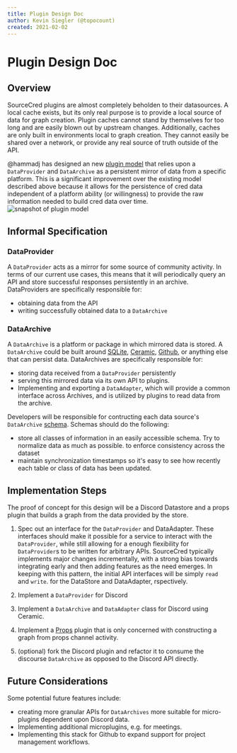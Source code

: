 ```yaml
---
title: Plugin Design Doc
author: Kevin Siegler (@topocount)
created: 2021-02-02
---
```


# Plugin Design Doc

## Overview

SourceCred plugins are almost completely beholden to their datasources.
A local cache exists, but its only real purpose is to provide a local source of data for graph creation.
Plugin caches cannot stand by themselves for too long and are easily blown out by upstream changes.
Additionally, caches are only built in environments local to graph creation.
They cannot easily be shared over a network, or provide any real source of truth outside of the API.

@hammadj has designed an new [plugin model] that relies upon a `DataProvider` and `DataArchive` as a persistent mirror of data from a specific platform.
This is a significant improvement over the existing model described above because it allows for the persistence of cred data independent of a platform ability (or willingness) to provide the raw information needed to build cred data over time.
![snapshot of plugin model]

[plugin model]: https://lucid.app/lucidchart/591bf744-fdbe-4aa2-a0c5-4be90f436a71/view?page=0_0#
[snapshot of plugin model]: https://cdn.discordapp.com/attachments/714955718788382750/806248646625984542/Blank_diagram_-_Page_1.png

## Informal Specification

### DataProvider

A `DataProvider` acts as a mirror for some source of community activity.
In terms of our current use cases, this means that it will periodically query an API and store successful responses persistently in an archive.
DataProviders are specifically responsible for:

- obtaining data from the API
- writing successfully obtained data to a `DataArchive`

### DataArchive

A `DataArchive` is a platform or package in which mirrored data is stored.
A `DataArchive` could be built around [SQLite], [Ceramic], [Github], or anything else that can persist data.
DataArchives are specifically responsible for:

- storing data received from a `DataProvider` persistently
- serving this mirrored data via its own API to plugins.
- Implementing and exporting a `DataAdapter`, which will provide a common interface
  across Archives, and is utilized by plugins to read data from the archive.

Developers will be responsible for contructing each data source's `DataArchive` [schema].
Schemas should do the following:

- store all classes of information in an easily accessible schema. Try to normalize data as much as possible. to enforce consistency across the dataset
- maintain synchronization timestamps so it's easy to see how recently each table or class of data has been updated.

[sqlite]: https://sqlite.org/index.html
[ceramic]: https://developers.ceramic.network
[github]: https://docs.github.com/en
[schema]: https://en.wikipedia.org/wiki/Database_schema

## Implementation Steps

The proof of concept for this design will be a Discord Datastore and a props
plugin that builds a graph from the data provided by the store.

1. Spec out an interface for the `DataProvider` and DataAdapter. These interfaces
   should make it possible for a service to interact with the `DataProvider`, while
   still allowing for a enough flexibility for `DataProvider`s to be written for
   arbitrary APIs.
   SourceCred typically implements major changes incrementally, with a strong bias towards integrating early and then adding features as the need emerges.
   In keeping with this pattern, the initial API interfaces will be simply `read` and `write`. for the DataStore and DataAdapter, rspectively.

2. Implement a `DataProvider` for Discord
3. Implement a `DataArchive` and `DataAdapter` class for Discord using Ceramic.
4. Implement a [Props] plugin that is only concerned with constructing a graph
   from props channel activity.
5. (optional) fork the Discord plugin and refactor it to consume the discourse
   `DataArchive` as opposed to the Discord API directly.

[props]: https://sourcecred.io/docs/beta/our-platforms#special-channels

## Future Considerations

Some potential future features include:

- creating more granular APIs for `DataArchives` more suitable for micro-plugins
  dependent upon Discord data.
- Implementing additional microplugins, e.g. for meetings.
- Implementing this stack for Github to expand support for project management
  workflows.
